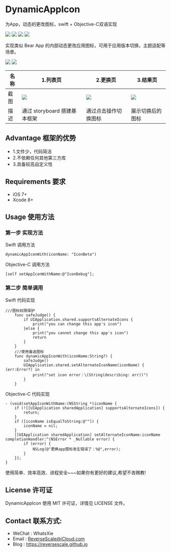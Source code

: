 # DynamicAppIcon
为App，动态的更改图标，swift + Objective-C双语实现

![](https://img.shields.io/badge/platform-iOS-red.svg) 
![](https://img.shields.io/badge/language-Swift-orange.svg) 
![](https://img.shields.io/badge/download-4.9MB-brightgreen.svg)
![](https://img.shields.io/badge/license-MIT%20License-brightgreen.svg) 

实现类似 Bear App 的内部动态更改应用图标，可用于应用版本切换，主题适配等场景。

![](http://og1yl0w9z.bkt.clouddn.com/17-10-13/53334942.jpg)
![](http://og1yl0w9z.bkt.clouddn.com/17-10-13/84524252.jpg)

| 名称 |1.列表页 |2.更换页 |3.结果页 |
| ------------- | ------------- | ------------- | ------------- |
| 截图 | ![](http://og1yl0w9z.bkt.clouddn.com/17-10-12/66261150.jpg) | ![](http://og1yl0w9z.bkt.clouddn.com/17-10-12/59017691.jpg) | ![](http://og1yl0w9z.bkt.clouddn.com/17-10-12/23193778.jpg) |
| 描述 | 通过 storyboard 搭建基本框架 | 通过点击操作切换图标 | 展示切换后的图标 |


## Advantage 框架的优势
* 1.文件少，代码简洁
* 2.不依赖任何其他第三方库
* 3.具备较高自定义性


## Requirements 要求
* iOS 7+
* Xcode 8+


## Usage 使用方法
### 第一步 实现方法
Swift 调用方法
```
dynamicAppIconWith(iconName: "IconBeta")
```
Objective-C 调用方法
```
[self setAppIconWithName:@"IconDebug"];
```
### 第二步 简单调用
Swift 代码实现
```
///图标权限保护
    func safeJudge() {
        if UIApplication.shared.supportsAlternateIcons {
            print("you can change this app's icon")
        }else {
            print("you cannot change this app's icon")
            return
        }
    }
    ///使用备选图标
    func dynamicAppIconWith(iconName:String?) {
        safeJudge()
        UIApplication.shared.setAlternateIconName(iconName) { (err:Error?) in
            print("set icon error：\(String(describing: err))")
        }
    }
```
Objective-C 代码实现
```
- (void)setAppIconWithName:(NSString *)iconName {
    if (![[UIApplication sharedApplication] supportsAlternateIcons]) {
        return;
    }
    if ([iconName isEqualToString:@""]) {
        iconName = nil;
    }
    [[UIApplication sharedApplication] setAlternateIconName:iconName completionHandler:^(NSError * _Nullable error) {
        if (error) {
            NSLog(@"更换app图标发生错误了：%@",error);
        }
    }];
}
```
使用简单、效率高效、进程安全~~~如果你有更好的建议,希望不吝赐教!


## License 许可证
DynamicAppIcon 使用 MIT 许可证，详情见 LICENSE 文件。


## Contact 联系方式:
* WeChat : WhatsXie
* Email : ReverseScale@iCloud.com
* Blog : https://reversescale.github.io
